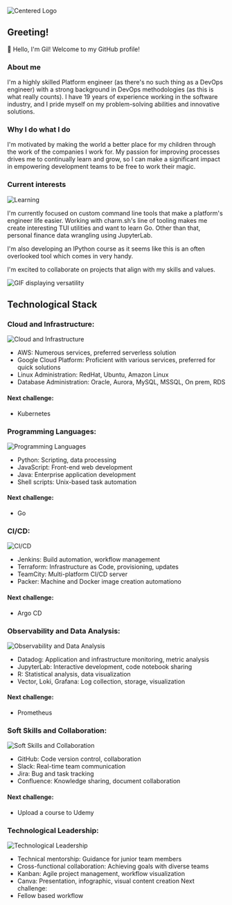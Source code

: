 ![Centered Logo](img/logo.png)

## Greeting!
:raccoon: Hello, I'm Gil! Welcome to my GitHub profile!

### About me
I'm a highly skilled Platform engineer (as there's no such thing as a DevOps engineer) with a strong background in DevOps methodologies (as this is what really counts). I have 19 years of experience working in the software industry, and I pride myself on my problem-solving abilities and innovative solutions.

### Why I do what I do
I'm motivated by making the world a better place for my children through the work of the companies I work for. My passion for improving processes drives me to continually learn and grow, so I can make a significant impact in empowering development teams to be free to work their magic.

### Current interests
![Learning](img/learn.png)   

I'm currently focused on custom command line tools that make a platform's engineer life easier. Working with charm.sh's line of tooling makes me create interesting TUI utilities and want to learn Go. Other than that, personal finance data wrangling using JupyterLab.

I'm also developing an IPython course as it seems like this is an often overlooked tool which comes in very handy.

I'm excited to collaborate on projects that align with my skills and values.

![GIF displaying versatility](img/why-me.gif)

## Technological Stack

### Cloud and Infrastructure:
![Cloud and Infrastructure](img/cloud.png)
- AWS: Numerous services, preferred serverless solution
- Google Cloud Platform: Proficient with various services, preferred for quick solutions
- Linux Administration: RedHat, Ubuntu, Amazon Linux
- Database Administration: Oracle, Aurora, MySQL, MSSQL, On prem, RDS
#### Next challenge:
- Kubernetes

### Programming Languages:
![Programming Languages](img/coding.png)
- Python: Scripting, data processing
- JavaScript: Front-end web development
- Java: Enterprise application development
- Shell scripts: Unix-based task automation
#### Next challenge:
- Go

### CI/CD:
![CI/CD](img/cicd.png)
- Jenkins: Build automation, workflow management
- Terraform: Infrastructure as Code, provisioning, updates
- TeamCity: Multi-platform CI/CD server
- Packer: Machine and Docker image creation automationo
#### Next challenge:
- Argo CD

### Observability and Data Analysis:
![Observability and Data Analysis](img/data.png)
- Datadog: Application and infrastructure monitoring, metric analysis
- JupyterLab: Interactive development, code notebook sharing
- R: Statistical analysis, data visualization
- Vector, Loki, Grafana: Log collection, storage, visualization
#### Next challenge:
- Prometheus

### Soft Skills and Collaboration:
![Soft Skills and Collaboration](img/soft-skills.png)
- GitHub: Code version control, collaboration
- Slack: Real-time team communication
- Jira: Bug and task tracking
- Confluence: Knowledge sharing, document collaboration
#### Next challenge:
- Upload a course to Udemy


### Technological Leadership:
![Technological Leadership](img/tech-lead.png)
- Technical mentorship: Guidance for junior team members
- Cross-functional collaboration: Achieving goals with diverse teams
- Kanban: Agile project management, workflow visualization
- Canva: Presentation, infographic, visual content creation
Next challenge:
- Fellow based workflow

